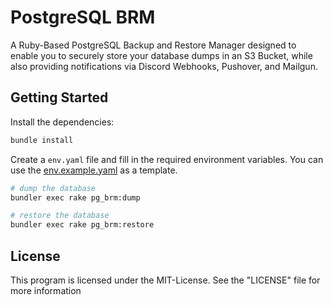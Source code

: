 # PostgreSQL BRM

A Ruby-Based PostgreSQL Backup and Restore Manager designed to enable you to securely store your database dumps in an S3 Bucket, while also providing notifications via Discord Webhooks, Pushover, and Mailgun.

## Getting Started

Install the dependencies:

```bash
bundle install
```

Create a `env.yaml` file and fill in the required environment variables. You can use the [env.example.yaml](https://gitlab.com/LukasW01/postgresql-brm/-/blob/main/env.yaml.example) as a template.

```bash
# dump the database
bundler exec rake pg_brm:dump

# restore the database
bundler exec rake pg_brm:restore
```

## License

This program is licensed under the MIT-License. See the "LICENSE" file for more information
